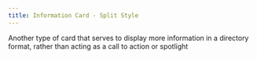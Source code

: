 ```yaml
---
title: Information Card - Split Style
---
```

Another type of card that serves to display more information in a directory format, rather than acting as a call to action or spotlight
